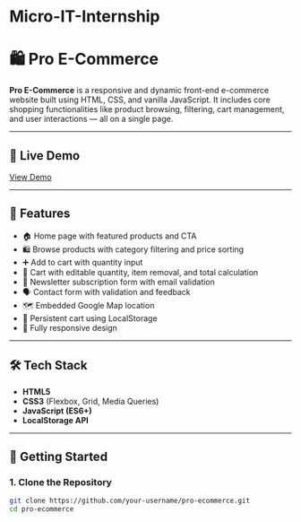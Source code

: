 # Micro-IT-Internship


# 🛍️ Pro E-Commerce

**Pro E-Commerce** is a responsive and dynamic front-end e-commerce website built using HTML, CSS, and vanilla JavaScript. It includes core shopping functionalities like product browsing, filtering, cart management, and user interactions — all on a single page.

---

## 🔗 Live Demo

[View Demo](#)  
<!-- Replace # with your GitHub Pages or Netlify deployment link -->

---

## 📸 Features

- 🏠 Home page with featured products and CTA
- 🛍️ Browse products with category filtering and price sorting
- ➕ Add to cart with quantity input
- 🧾 Cart with editable quantity, item removal, and total calculation
- 📨 Newsletter subscription form with email validation
- 🗣️ Contact form with validation and feedback
- 🗺️ Embedded Google Map location
- 💾 Persistent cart using LocalStorage
- 📱 Fully responsive design

---

## 🛠️ Tech Stack

- **HTML5**
- **CSS3** (Flexbox, Grid, Media Queries)
- **JavaScript (ES6+)**
- **LocalStorage API**

---

## 🚀 Getting Started

### 1. Clone the Repository

```bash
git clone https://github.com/your-username/pro-ecommerce.git
cd pro-ecommerce

